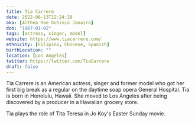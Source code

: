 ```yaml
---
title: Tia Carrere
date: 2022-08-13T22:24:29
aka: [Althea Rae Duhinio Janairo]
dob: "1967-01-02"
tags: [actress, singer, model]
website: https://www.tiacarrere.com/
ethnicity: [Filipino, Chinese, Spanish]
birthLocation: ""
location: [Los Angeles]
twitter: https://twitter.com/TiaCarrere
draft: false
---
```


Tia Carrere is an American actress, singer and former model who got her first
big break as a regular on the daytime soap opera General Hospital. Tia is born
in Honolulu, Hawaii. She moved to Los Angeles after being discovered by a
producer in a Hawaiian grocery store.

Tia plays the role of Tita Teresa in Jo Koy's Easter Sunday movie.
